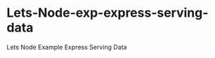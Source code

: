 Lets-Node-exp-express-serving-data
==================================

Lets Node Example Express Serving Data
